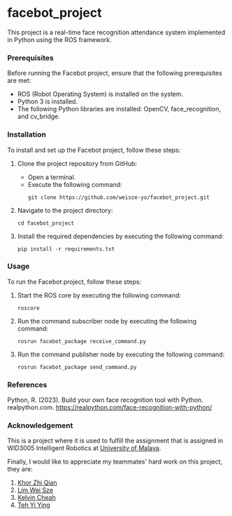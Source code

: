 # facebot_project
This project is a real-time face recognition attendance system implemented in Python using the ROS framework.

### Prerequisites

Before running the Facebot project, ensure that the following prerequisites are met:

- ROS (Robot Operating System) is installed on the system.
- Python 3 is installed.
- The following Python libraries are installed: OpenCV, face_recognition, and cv_bridge.

### Installation

To install and set up the Facebot project, follow these steps:

1. Clone the project repository from GitHub:
   - Open a terminal.
   - Execute the following command:
     ```
     git clone https://github.com/weisze-yo/facebot_project.git
     ```

2. Navigate to the project directory:
   ```
   cd facebot_project
   ```

3. Install the required dependencies by executing the following command:
   ```
   pip install -r requirements.txt
   ```

### Usage

To run the Facebot project, follow these steps:

1. Start the ROS core by executing the following command:
   ```
   roscore
   ```

2. Run the command subscriber node by executing the following command:
   ```
   rosrun facebot_package receive_command.py
   ```

3. Run the command publisher node by executing the following command:
   ```
   rosrun facebot_package send_command.py
   ```

### References
Python, R. (2023). Build your own face recognition tool with Python. realpython.com. https://realpython.com/face-recognition-with-python/ 

### Acknowledgement

This is a project where it is used to fulfill the assignment that is assigned in WID3005 Intelligent Robotics at [University of Malaya](https://www.um.edu.my/).

Finally, I would like to appreciate my teammates' hard work on this project, they are: 
1. [Khor Zhi Qian](https://github.com/Keyu0625)
2. [Lim Wei Sze](https://github.com/weisze-yo)
3. [Kelvin Cheah](https://github.com/kelvin660)
4. [Teh Yi Ying](https://github.com/yiying305)

